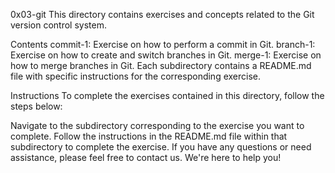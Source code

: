 0x03-git
This directory contains exercises and concepts related to the Git version control system.

Contents
commit-1: Exercise on how to perform a commit in Git.
branch-1: Exercise on how to create and switch branches in Git.
merge-1: Exercise on how to merge branches in Git.
Each subdirectory contains a README.md file with specific instructions for the corresponding exercise.

Instructions
To complete the exercises contained in this directory, follow the steps below:

Navigate to the subdirectory corresponding to the exercise you want to complete.
Follow the instructions in the README.md file within that subdirectory to complete the exercise.
If you have any questions or need assistance, please feel free to contact us. We're here to help you!

